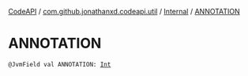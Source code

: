 [CodeAPI](../../index.md) / [com.github.jonathanxd.codeapi.util](../index.md) / [Internal](index.md) / [ANNOTATION](.)

# ANNOTATION

`@JvmField val ANNOTATION: `[`Int`](https://kotlinlang.org/api/latest/jvm/stdlib/kotlin/-int/index.html)